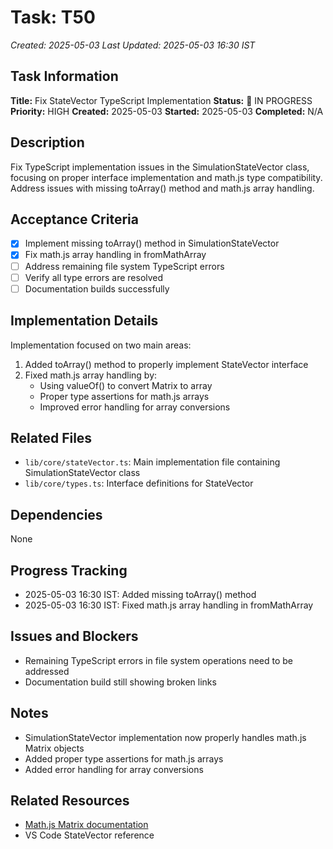 # Task: T50
*Created: 2025-05-03*
*Last Updated: 2025-05-03 16:30 IST*

## Task Information
**Title:** Fix StateVector TypeScript Implementation
**Status:** 🔄 IN PROGRESS
**Priority:** HIGH
**Created:** 2025-05-03
**Started:** 2025-05-03
**Completed:** N/A

## Description
Fix TypeScript implementation issues in the SimulationStateVector class, focusing on proper interface implementation and math.js type compatibility. Address issues with missing toArray() method and math.js array handling.

## Acceptance Criteria
- [x] Implement missing toArray() method in SimulationStateVector
- [x] Fix math.js array handling in fromMathArray
- [ ] Address remaining file system TypeScript errors
- [ ] Verify all type errors are resolved
- [ ] Documentation builds successfully

## Implementation Details
Implementation focused on two main areas:
1. Added toArray() method to properly implement StateVector interface
2. Fixed math.js array handling by:
   - Using valueOf() to convert Matrix to array
   - Proper type assertions for math.js arrays
   - Improved error handling for array conversions

## Related Files
- `lib/core/stateVector.ts`: Main implementation file containing SimulationStateVector class
- `lib/core/types.ts`: Interface definitions for StateVector

## Dependencies
None

## Progress Tracking
- 2025-05-03 16:30 IST: Added missing toArray() method
- 2025-05-03 16:30 IST: Fixed math.js array handling in fromMathArray

## Issues and Blockers
- Remaining TypeScript errors in file system operations need to be addressed
- Documentation build still showing broken links

## Notes
- SimulationStateVector implementation now properly handles math.js Matrix objects
- Added proper type assertions for math.js arrays
- Added error handling for array conversions

## Related Resources
- [Math.js Matrix documentation](https://mathjs.org/docs/datatypes/matrices.html)
- VS Code StateVector reference